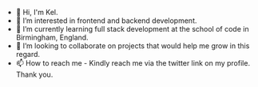 - 👋 Hi, I'm Kel.
- 👀 I’m interested in frontend and backend development.
- 🌱 I’m currently learning full stack development at the school of code in Birmingham, England.
- 💞️ I’m looking to collaborate on projects that would help me grow in this regard.
- 📫 How to reach me - Kindly reach me via the twitter link on my profile. Thank you.

<!---
Marykel19/Marykel19 is a ✨ special ✨ repository because its `README.md` (this file) appears on your GitHub profile.
You can click the Preview link to take a look at your changes.
--->
